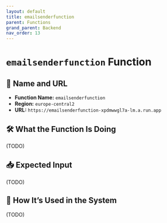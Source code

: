 ```yaml
---
layout: default
title: emailsenderfunction
parent: Functions
grand_parent: Backend
nav_order: 13
---
```


# `emailsenderfunction` Function

## 🔗 Name and URL

- **Function Name:** `emailsenderfunction`
- **Region:** `europe-central2`
- **URL:** `https://emailsenderfunction-xpdmwwgl7a-lm.a.run.app`

## 🛠️ What the Function Is Doing

(TODO)

## 📥 Expected Input

(TODO)

## 🔄 How It’s Used in the System

(TODO)
